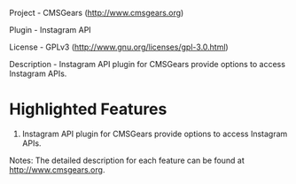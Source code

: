 Project 	- CMSGears (http://www.cmsgears.org)

Plugin  	- Instagram API

License 	- GPLv3 (http://www.gnu.org/licenses/gpl-3.0.html)

Description - Instagram API plugin for CMSGears provide options to access Instagram APIs.

Highlighted Features
=========================================
1. Instagram API plugin for CMSGears provide options to access Instagram APIs.

Notes: The detailed description for each feature can be found at http://www.cmsgears.org.

